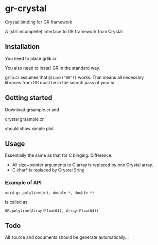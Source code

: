 # gr-crystal
Crystal binding for GR framework

A (still incomplete) interface to GR framework from Crystal


## Installation

You need to place grlib.cr

You also need to install GR in the standard way.

grlib.cr assumes that  `@[Link("GR")]` works. That means all necessary
libraries from GR must be in the search pass of your ld. 

## Getting started

Download grsample.cr and

   crystal grsample.cr

should show simple plot.

## Usage

Essentially the same as that for C binging. Difference:

* All size+pointer arguments to C array is replaced by one Crystal
  array.
* C char* is replaced by Crysral Sring

### Example of API

    void gr_polyline(int, double *, double *)


is called as


    GR.polyline(Array(Float64), Array(Float64))

## Todo

All source and documents should be generate automatically...
